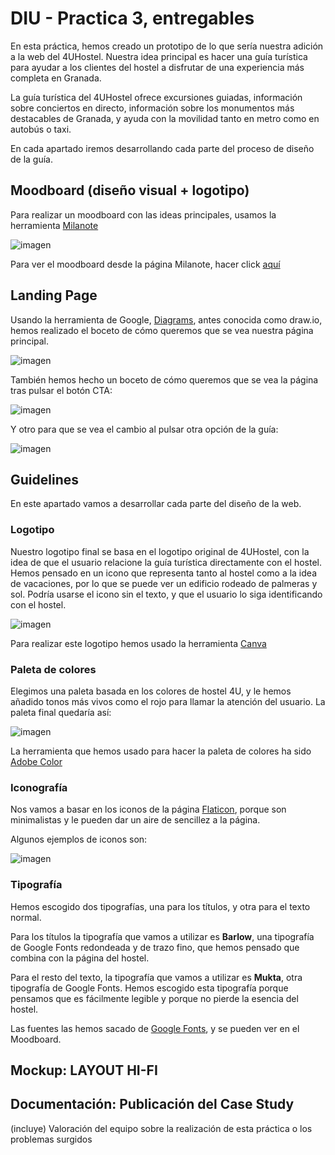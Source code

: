 # DIU - Practica 3, entregables

En esta práctica, hemos creado un prototipo de lo que sería nuestra adición a la web del 4UHostel. Nuestra idea principal es hacer una guía turística para ayudar a los clientes del hostel a disfrutar de una experiencia más completa en Granada. 

La guía turística del 4UHostel ofrece excursiones guiadas, información sobre conciertos en directo, información sobre los monumentos más destacables de Granada, y ayuda con la movilidad tanto en metro como en autobús o taxi.

En cada apartado iremos desarrollando cada parte del proceso de diseño de la guía.

## Moodboard (diseño visual + logotipo)   

Para realizar un moodboard con las ideas principales, usamos la herramienta [Milanote](https://milanote.com/) 

![imagen](https://user-images.githubusercontent.com/75501666/169692780-52612907-ac9f-4796-8735-71f8c3d0c232.png)

Para ver el moodboard desde la página Milanote, hacer click [aquí](https://app.milanote.com/1NMBT91FxgyZ77?p=vLO3Evy8m43)

## Landing Page

Usando la herramienta de Google, [Diagrams](https://app.diagrams.net/), antes conocida como draw.io, hemos realizado el boceto de cómo queremos que se vea nuestra página principal.

![imagen](https://user-images.githubusercontent.com/75501666/169693105-65b951a1-0bc8-442e-8b05-ba51d55db396.png)

También hemos hecho un boceto de cómo queremos que se vea la página tras pulsar el botón CTA:

![imagen](https://user-images.githubusercontent.com/75501666/169693133-0288c701-ed2f-453f-9315-eb35ed6473bb.png)

Y otro para que se vea el cambio al pulsar otra opción de la guía:

![imagen](https://user-images.githubusercontent.com/75501666/169693151-847a06bd-41cd-4ab0-b899-1db34c8c8078.png)

## Guidelines

En este apartado vamos a desarrollar cada parte del diseño de la web.

### Logotipo

Nuestro logotipo final se basa en el logotipo original de 4UHostel, con la idea de que el usuario relacione la guía turística directamente con el hostel.
Hemos pensado en un icono que representa tanto al hostel como a la idea de vacaciones, por lo que se puede ver un edificio rodeado de palmeras y sol. Podría
usarse el icono sin el texto, y que el usuario lo siga identificando con el hostel.

![imagen](https://user-images.githubusercontent.com/75501666/169693231-734acc91-e1df-49be-9295-f33713031169.png)

Para realizar este logotipo hemos usado la herramienta [Canva](https://www.canva.com/es_es/crear/logos/)

### Paleta de colores

Elegimos una paleta basada en los colores de hostel 4U, y le hemos añadido tonos más vivos como el rojo para llamar la atención del usuario. La paleta final quedaría así:

![imagen](https://user-images.githubusercontent.com/75501666/169693287-1bf10d02-cd66-478e-8a4c-f666d24c21dd.png)

La herramienta que hemos usado para hacer la paleta de colores ha sido [Adobe Color](https://color.adobe.com/es/create/color-wheel)

### Iconografía

Nos vamos a basar en los iconos de la página [Flaticon](https://www.flaticon.es/uicons), porque son minimalistas y le pueden dar un aire de sencillez a la
página.
 
Algunos ejemplos de iconos son:

![imagen](https://user-images.githubusercontent.com/75501666/169693367-5026e178-e471-4f77-9171-48d9011c7885.png)

### Tipografía

Hemos escogido dos tipografías, una para los títulos, y otra para el texto normal.

Para los títulos la tipografía que vamos a utilizar es **Barlow**, una tipografía de Google Fonts redondeada y de trazo fino, que hemos pensado que combina con la página del hostel.

Para el resto del texto, la tipografía que vamos a utilizar es **Mukta**, otra tipografía de Google Fonts. Hemos escogido esta tipografía porque pensamos que es fácilmente legible y porque no pierde la esencia del hostel.

Las fuentes las hemos sacado de [Google Fonts](https://fonts.google.com/), y se pueden ver en el Moodboard.

## Mockup: LAYOUT HI-FI



## Documentación: Publicación del Case Study


(incluye) Valoración del equipo sobre la realización de esta práctica o los problemas surgidos
 

